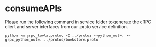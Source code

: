 # consumeAPIs

Please run the following command in service folder to generate the gRPC client and server interfaces from our .proto service definition. 

```
python -m grpc_tools.protoc -I ../protos --python_out=. --grpc_python_out=. ../protos/bookstore.proto
```
